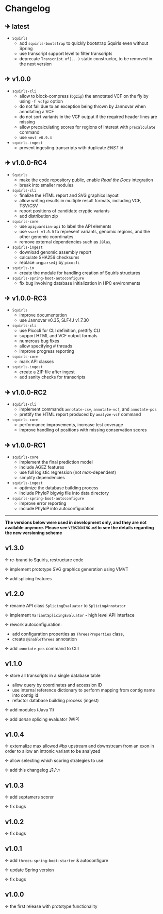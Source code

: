 # Changelog

## ✈ latest

- `Squirls`
  - add `squirls-bootstrap` to quickly bootstrap Squirls even without Spring
  - use transcript support level to filter transcripts
  - deprecate `Transcript.of(...)` static constructor, to be removed in the next version

## ✈ v1.0.0
- `squirls-cli`
  - allow to block-compress (`bgzip`) the annotated VCF on the fly by using `-f vcfgz` option
  - do not fail due to an exception being thrown by Jannovar when annotating a VCF 
  - do not sort variants in the VCF output if the required header lines are missing
  - allow precalculating scores for regions of interest with `precalculate` command
  - use `vmvt v0.9.4`
- `squirls-ingest`
  - prevent ingesting transcripts with duplicate *ENST* id 

## ✈ v1.0.0-RC4

- `Squirls`
  - make the code repository public, enable *Read the Docs* integration
  - break into smaller modules
- `squirls-cli`
  - finalize the HTML report and SVG graphics layout
  - allow writing results in multiple result formats, including VCF, TSV/CSV 
  - report positions of candidate cryptic variants
  - add distribution zip
- `squirls-core`
  - use `apiguardian-api` to label the API elements
  - use `svart v1.0.0` to represent variants, genomic regions, and the other genomic coordinates
  - remove external dependencies such as `JBlas`, 
- `squirls-ingest`
  - download genomic assembly report
  - calculate SHA256 checksums
  - replace `argparse4j` by `picocli`
- `squirls-io`
  - create the module for handling creation of Squirls structures
- `squirls-spring-boot-autoconfigure`
  - fix bug involving database initialization in HPC environments

## ✈ v1.0.0-RC3

- `Squirls`
  - improve documentation
  - use Jannovar v0.35, SLF4J v1.7.30
- `squirls-cli`
  - use Picocli for CLI definition, prettify CLI
  - support HTML and VCF output formats
  - numerous bug fixes
  - allow specifying # threads
  - improve progress reporting
- `squirls-core`
  - mark API classes
- `squirls-ingest`
  - create a ZIP file after ingest
  - add sanity checks for transcripts

## ✈ v1.0.0-RC2

- `squirls-cli`
  - implement commands `annotate-csv`, `annotate-vcf`, and `annotate-pos`
  - prettify the HTML report produced by `analyze-vcf` command
- `squirls-core`
  - performance improvements, increase test coverage
  - improve handling of positions with missing conservation scores

## ✈ v1.0.0-RC1

- `squirls-core`
  - implement the final prediction model
  - include AGEZ features
  - use full logistic regression (not *max*-dependent)
  - simplify dependencies
- `squirls-ingest`
  - optimize the database building process
  - include PhyloP bigwig file into data directory
- `squirls-spring-boot-autoconfigure`
  - improve error reporting
  - include PhyloP into autoconfiguration

---
**The versions below were used in development only, and they are not available anymore. Please see `VERSIONING.md` to
see the details regarding the new versioning scheme**

## v1.3.0

✈ re-brand to Squirls, restructure code

✈ implement prototype SVG graphics generation using VMVT

✈ add splicing features

## v1.2.0

✈ rename API class `SplicingEvaluator` to `SplicingAnnotator`

✈ implement `VariantSplicingEvaluator` - high level API interface

✈ rework autoconfiguration:

- add configuration properties as `ThreesProperties` class,
- create `@EnableThrees` annotation

✈ add `annotate-pos` command to CLI

## v1.1.0

✈ store all transcripts in a single database table

- allow query by coordinates and accession ID
- use internal reference dictionary to perform mapping from contig name into contig id
- refactor database building process (ingest)

✈ add modules (Java 11)

✈ add *dense* splicing evaluator (WIP)

## v1.0.4

✈ externalize max allowed #bp upstream and downstream from an exon in order to allow an intronic variant to be analyzed

✈ allow selecting which scoring strategies to use

✈ add this changelog ♫♪♬

## v1.0.3

✈ add septamers scorer

✈ fix bugs

## v1.0.2

✈ fix bugs

## v1.0.1

✈ add `threes-spring-boot-starter` & autoconfigure

✈ update Spring version

✈ fix bugs

## v1.0.0

✈ the first release with prototype functionality
